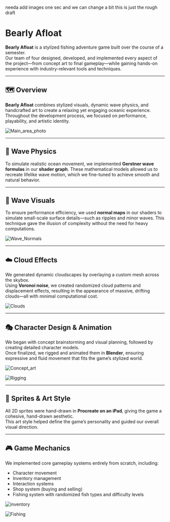 needa add images one sec and we can change a bit this is just the rough draft

# Bearly Afloat

**Bearly Afloat** is a stylized fishing adventure game built over the course of a semester.  
Our team of four designed, developed, and implemented every aspect of the project—from concept art to final gameplay—while gaining hands-on experience with industry-relevant tools and techniques.

---

## 🗺️ Overview

**Bearly Afloat** combines stylized visuals, dynamic wave physics, and handcrafted art to create a relaxing yet engaging oceanic experience. Throughout the development process, we focused on performance, playability, and artistic identity.

![Main_area_photo](assets/mainFishpick.png)

---

## 🌊 Wave Physics

To simulate realistic ocean movement, we implemented **Gerstner wave formulas** in our **shader graph**. These mathematical models allowed us to recreate lifelike wave motion, which we fine-tuned to achieve smooth and natural behavior.

---

## 🌊 Wave Visuals

To ensure performance efficiency, we used **normal maps** in our shaders to simulate small-scale surface details—such as ripples and minor waves. This technique gave the illusion of complexity without the need for heavy computations.

![Wave_Normals](assets/waveNormals.png)

---

## ☁️ Cloud Effects

We generated dynamic cloudscapes by overlaying a custom mesh across the skybox.  
Using **Voronoi noise**, we created randomized cloud patterns and displacement effects, resulting in the appearance of massive, drifting clouds—all with minimal computational cost.


![Clouds](assets/clouds.png)

---

## 🎭 Character Design & Animation

We began with concept brainstorming and visual planning, followed by creating detailed character models.  
Once finalized, we rigged and animated them in **Blender**, ensuring expressive and fluid movement that fits the game’s stylized world.

![Concept_art](assets/concept_art.jpg)


![Rigging](assets/rigging.png)

---

## 🎨 Sprites & Art Style

All 2D sprites were hand-drawn in **Procreate on an iPad**, giving the game a cohesive, hand-drawn aesthetic.  
This art style helped define the game’s personality and guided our overall visual direction.

---

## 🎮 Game Mechanics

We implemented core gameplay systems entirely from scratch, including:

- Character movement  
- Inventory management  
- Interaction systems  
- Shop system (buying and selling)  
- Fishing system with randomized fish types and difficulty levels


![inventory](assets/inventory.png)


![Fishing](assets/fishing.png)



